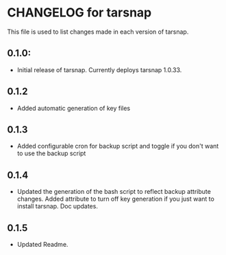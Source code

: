 # CHANGELOG for tarsnap

This file is used to list changes made in each version of tarsnap.

## 0.1.0:

* Initial release of tarsnap. Currently deploys tarsnap 1.0.33.

## 0.1.2

* Added automatic generation of key files

## 0.1.3

* Added configurable cron for backup script and toggle if you don't want to use the backup script

## 0.1.4

* Updated the generation of the bash script to reflect backup attribute changes. Added attribute
to turn off key generation if you just want to install tarsnap. Doc updates.

## 0.1.5

* Updated Readme.